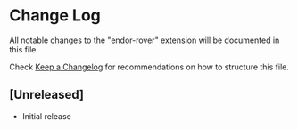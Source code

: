 # Change Log

All notable changes to the "endor-rover" extension will be documented in this file.

Check [Keep a Changelog](http://keepachangelog.com/) for recommendations on how to structure this file.

## [Unreleased]

- Initial release
